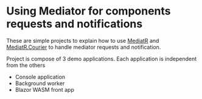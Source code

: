 # Using Mediator for components requests and notifications

These are simple projects to explain how to use [MediatR](https://github.com/jbogard/MediatR) and [MediatR.Courier](https://github.com/KuraiAndras/MediatR.Courier) to handle mediator requests and notification.

Project is compose of 3 demo applications. Each application is independent from the others
- Console application
- Background worker
- Blazor WASM front app